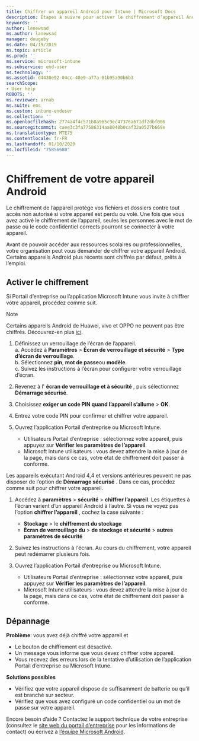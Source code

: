 ```yaml
---
title: Chiffrer un appareil Android pour Intune | Microsoft Docs
description: Étapes à suivre pour activer le chiffrement d’appareil Android lorsqu’il est requis par Intune
keywords: ''
author: lenewsad
ms.author: lanewsad
manager: dougeby
ms.date: 04/19/2019
ms.topic: article
ms.prod: ''
ms.service: microsoft-intune
ms.subservice: end-user
ms.technology: ''
ms.assetid: d4430e92-04cc-48e9-a77a-81b95a90b6b3
searchScope:
- User help
ROBOTS: ''
ms.reviewer: arnab
ms.suite: ems
ms.custom: intune-enduser
ms.collection: ''
ms.openlocfilehash: 2774a4f4c571b8a965c9ec47376a671df2dbf006
ms.sourcegitcommit: caee3c3fa77586314aa8040b0caf32a0527b669e
ms.translationtype: MTE75
ms.contentlocale: fr-FR
ms.lasthandoff: 01/10/2020
ms.locfileid: "75856680"
---
```

# <a name="encrypting-your-android-device"></a>Chiffrement de votre appareil Android

Le chiffrement de l’appareil protège vos fichiers et dossiers contre tout accès non autorisé si votre appareil est perdu ou volé. Une fois que vous avez activé le chiffrement de l’appareil, seules les personnes avec le mot de passe ou le code confidentiel corrects pourront se connecter à votre appareil. 

Avant de pouvoir accéder aux ressources scolaires ou professionnelles, votre organisation peut vous demander de chiffrer votre appareil Android. Certains appareils Android plus récents sont chiffrés par défaut, prêts à l’emploi.  

## <a name="turn-on-encryption"></a>Activer le chiffrement

Si Portail d’entreprise ou l’application Microsoft Intune vous invite à chiffrer votre appareil, procédez comme suit. 

> [!Note]
> Certains appareils Android de Huawei, vivo et OPPO ne peuvent pas être chiffrés. Découvrez-en plus [ici](your-device-appears-encrypted-but-cp-says-otherwise-android.md).  

1. Définissez un verrouillage de l’écran de l’appareil.  
    a. Accédez à **Paramètres** > **Écran de verrouillage et sécurité** > **Type d’écran de verrouillage**.  
    b. Sélectionnez **pin**, **mot de passe**ou **modèle**.  
    c. Suivez les instructions à l’écran pour configurer votre verrouillage d’écran.  

2. Revenez à l' **écran de verrouillage et à sécurité** , puis sélectionnez **Démarrage sécurisé**.
3. Choisissez **exiger un code PIN quand l’appareil s’allume** > **OK**.
4. Entrez votre code PIN pour confirmer et chiffrer votre appareil.
5. Ouvrez l’application Portail d’entreprise ou Microsoft Intune.
    * Utilisateurs Portail d’entreprise : sélectionnez votre appareil, puis appuyez sur **Vérifier les paramètres de l’appareil**. 
    * Microsoft Intune utilisateurs : vous devez attendre la mise à jour de la page, mais dans ce cas, votre état de chiffrement doit passer à conforme.  

Les appareils exécutant Android 4,4 et versions antérieures peuvent ne pas disposer de l’option de **Démarrage sécurisé** . Dans ce cas, procédez comme suit pour chiffrer votre appareil.

1. Accédez à **paramètres** > **sécurité** > **chiffrer l’appareil**. Les étiquettes à l’écran varient d’un appareil Android à l’autre. Si vous ne voyez pas l’option **chiffrer l’appareil** , cochez la case suivante :
    * **Stockage** > le **chiffrement du stockage**
    * **Écran de verrouillage du** > **de stockage et sécurité** > **autres paramètres de sécurité** 

2. Suivez les instructions à l'écran. Au cours du chiffrement, votre appareil peut redémarrer plusieurs fois.
3. Ouvrez l’application Portail d’entreprise ou Microsoft Intune.
    * Utilisateurs Portail d’entreprise : sélectionnez votre appareil, puis appuyez sur **Vérifier les paramètres de l’appareil**.  
    * Microsoft Intune utilisateurs : vous devez attendre la mise à jour de la page, mais dans ce cas, votre état de chiffrement doit passer à conforme.

## <a name="troubleshoot"></a>Dépannage  
**Problème**: vous avez déjà chiffré votre appareil et

- Le bouton de chiffrement est désactivé.
- Un message vous informe que vous devez chiffrer votre appareil.
- Vous recevez des erreurs lors de la tentative d’utilisation de l’application Portail d’entreprise ou Microsoft Intune.

**Solutions possibles**

- Vérifiez que votre appareil dispose de suffisamment de batterie ou qu’il est branché sur secteur.  
- Vérifiez que vous avez configuré un code confidentiel ou un mot de passe sur votre appareil.  

Encore besoin d’aide ? Contactez le support technique de votre entreprise (consultez le [site web du portail d’entreprise](https://go.microsoft.com/fwlink/?linkid=2010980) pour les informations de contact) ou écrivez à <a href="mailto:wintunedroidfbk@microsoft.com?subject=I'm having trouble with encryption on my Android device&body=Describe the issue you're experiencing here.">l’équipe Microsoft Android</a>.  
